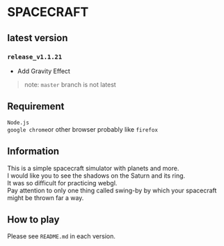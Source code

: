 # SPACECRAFT  
## latest version  
### ```release_v1.1.21```  
* Add Gravity Effect  
> note: ` master `  branch is not latest
  
## Requirement  
```Node.js```  
```google chrome```or other browser probably like ```firefox```  
  
## Information  
This is a simple spacecraft simulator with planets and more.  
I would like you to see the shadows on the Saturn and its ring.  
It was so difficult for practicing webgl.  
Pay attention to only one thing called swing-by by which your spacecraft might be thrown far a way.  
   
## How to play 
Please see ```README.md``` in each version. 
